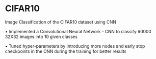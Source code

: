 # CIFAR10
Image Classification of the CIFAR10 dataset using CNN

• Implemented a Convolutional Neural Network - CNN to classify 60000 32X32 images into 10 given classes

• Tuned hyper-parameters by introducing more nodes and early stop checkpoints in the CNN during the training for better results
